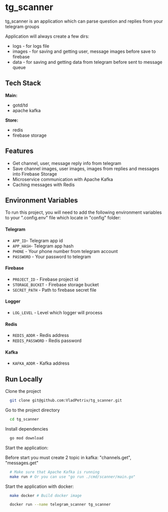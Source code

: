 
# tg_scanner

tg_scanner is an application which can parse question and replies from your telegram groups

Application will always create a few dirs:
- logs - for logs file
- images - for saving and getting user, message images before save to firebase
- data - for saving and getting data from telegram before sent to message queue

## Tech Stack

**Main:** 
- gotd/td
- apache kafka 

**Store:**
- redis
- firebase storage

## Features

- Get channel, user, message reply info from telegram
- Save channel images, user images, images from replies and messages into Firebase Storage
- Microservice communication with Apache Kafka
- Caching messages with Redis


## Environment Variables

To run this project, you will need to add the following environment variables to your ".config.env" file which locate in "config" folder:

#### Telegram
- `APP_ID`- Telegram app id
- `APP_HASH`- Telegram app hash
- `PHONE` - Your phone number from telegram account
- `PASSWORD` - Your password to telegram

#### Firebase
- `PROJECT_ID` - Firebase project id
- `STORAGE_BUCKET` - Firebase storage bucket
- `SECRET_PATH` - Path to firebase secret file

#### Logger
- `LOG_LEVEL` - Level which logger will process

#### Redis
- `REDIS_ADDR` - Redis address
- `REDIS_PASSWORD` - Redis password

#### Kafka
- `KAFKA_ADDR` - Kafka address
## Run Locally

Clone the project

```bash
  git clone git@github.com:VladPetriv/tg_scanner.git
```

Go to the project directory

```bash
  cd tg_scanner
```

Install dependencies

```bash
  go mod download
```

Start the application:

Before start you must create 2 topic in kafka: "channels.get", "messages.get"

```bash
  # Make sure that Apache Kafka is running
  make run # Or you can use "go run ./cmd/scanner/main.go"
```

Start the application with docker:

```bash
  make docker # Build docker image

  docker run --name telegram_scanner tg_scanner
```
